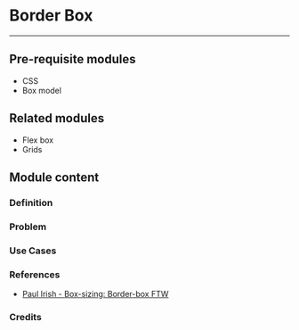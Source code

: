 # Border Box
---------------------
## Pre-requisite modules

* CSS
* Box model

## Related modules
* Flex box
* Grids

## Module content

### Definition

### Problem

### Use Cases

### References
* [Paul Irish - Box-sizing: Border-box FTW](http://www.paulirish.com/2012/box-sizing-border-box-ftw/)

### Credits



